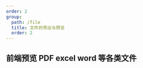```yaml
---
order: 2
group:
  path: /file
  title: 文件的导出与预览
  order: 2
---
```


## 前端预览 PDF excel word 等各类文件

<code src="./index.tsx"></code>
